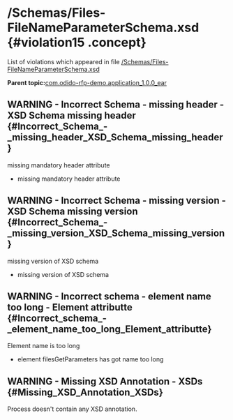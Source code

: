 # /Schemas/Files-FileNameParameterSchema.xsd {#violation15 .concept}

List of violations which appeared in file [/Schemas/Files-FileNameParameterSchema.xsd](../../../projects/com.odido-rfp-demo.application_1.0.0_ear/Schemas/Files-FileNameParameterSchema.xsd.md)

**Parent topic:**[com.odido-rfp-demo.application\_1.0.0\_ear](../../../qa/projects/com.odido-rfp-demo.application_1.0.0_ear.md)

## WARNING - Incorrect Schema - missing header - XSD Schema missing header {#Incorrect_Schema_-_missing_header_XSD_Schema_missing_header}

missing mandatory header attribute

-   missing mandatory header attribute

## WARNING - Incorrect Schema - missing version - XSD Schema missing version {#Incorrect_Schema_-_missing_version_XSD_Schema_missing_version}

missing version of XSD schema

-   missing version of XSD schema

## WARNING - Incorrect schema - element name too long - Element attributte {#Incorrect_schema_-_element_name_too_long_Element_attributte}

Element name is too long

-   element filesGetParameters has got name too long

## WARNING - Missing XSD Annotation - XSDs {#Missing_XSD_Annotation_XSDs}

Process doesn't contain any XSD annotation.

